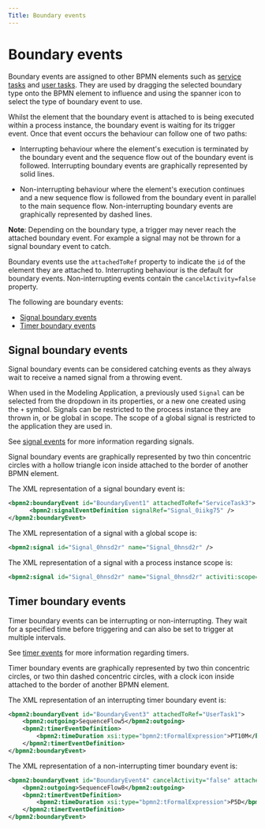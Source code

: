 ```yaml
---
Title: Boundary events
---
```


# Boundary events
Boundary events are assigned to other BPMN elements such as [service tasks](../processes-bpmn/bpmn-service.md) and [user tasks](../processes-bpmn/bpmn-user.md). They are used by dragging the selected boundary type onto the BPMN element to influence and using the spanner icon to select the type of boundary event to use. 

Whilst the element that the boundary event is attached to is being executed within a process instance, the boundary event is waiting for its trigger event. Once that event occurs the behaviour can follow one of two paths: 

* Interrupting behaviour where the element's execution is terminated by the boundary event and the sequence flow out of the boundary event is followed. Interrupting boundary events are graphically represented by solid lines.

* Non-interrupting behaviour where the element's execution continues and a new sequence flow is followed from the boundary event in parallel to the main sequence flow. Non-interrupting boundary events are graphically represented by dashed lines.

**Note**: Depending on the boundary type, a trigger may never reach the attached boundary event. For example a signal may not be thrown for a signal boundary event to catch. 

Boundary events use the `attachedToRef` property to indicate the `id` of the element they are attached to. Interrupting behaviour is the default for boundary events. Non-interrupting events contain the `cancelActivity=false` property. 

The following are boundary events:

* [Signal boundary events](#signal-boundary-events)
* [Timer boundary events](#timer-boundary-events)

## Signal boundary events
Signal boundary events can be considered catching events as they always wait to receive a named signal from a throwing event. 

When used in the Modeling Application, a previously used `Signal` can be selected from the dropdown in its properties, or a new one created using the `+` symbol. Signals can be restricted to the process instance they are thrown in, or be global in scope. The scope of a global signal is restricted to the application they are used in. 

See [signal events](../processes-bpmn/bpmn-signal.md) for more information regarding signals.

Signal boundary events are graphically represented by two thin concentric circles with a hollow triangle icon inside attached to the border of another BPMN element. 

The XML representation of a signal boundary event is: 

```xml
<bpmn2:boundaryEvent id="BoundaryEvent1" attachedToRef="ServiceTask3">
      <bpmn2:signalEventDefinition signalRef="Signal_0iikg75" />
</bpmn2:boundaryEvent>
```

The XML representation of a signal with a global scope is:

```xml
<bpmn2:signal id="Signal_0hnsd2r" name="Signal_0hnsd2r" />
```

The XML representation of a signal with a process instance scope is:

```xml
<bpmn2:signal id="Signal_0hnsd2r" name="Signal_0hnsd2r" activiti:scope="processInstance" />
```

## Timer boundary events
Timer boundary events can be interrupting or non-interrupting. They wait for a specified time before triggering and can also be set to trigger at multiple intervals. 

See [timer events](../processes-bpmn/bpmn-timer.md) for more information regarding timers. 

Timer boundary events are graphically represented by two thin concentric circles, or two thin dashed concentric circles, with a clock icon inside attached to the border of another BPMN element. 

The XML representation of an interrupting timer boundary event is:

```xml
<bpmn2:boundaryEvent id="BoundaryEvent3" attachedToRef="UserTask1">
	<bpmn2:outgoing>SequenceFlow5</bpmn2:outgoing>
	<bpmn2:timerEventDefinition>
		<bpmn2:timeDuration xsi:type="bpmn2:tFormalExpression">PT10M</bpmn2:timeDuration>
	</bpmn2:timerEventDefinition>
</bpmn2:boundaryEvent>
```

The XML representation of a non-interrupting timer boundary event is: 

```xml
<bpmn2:boundaryEvent id="BoundaryEvent4" cancelActivity="false" attachedToRef="SubProcess1">
	<bpmn2:outgoing>SequenceFlow8</bpmn2:outgoing>
	<bpmn2:timerEventDefinition>
		<bpmn2:timeDuration xsi:type="bpmn2:tFormalExpression">P5D</bpmn2:timeDuration>
	</bpmn2:timerEventDefinition>
</bpmn2:boundaryEvent>
```
